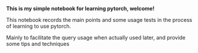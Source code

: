 **This is my simple notebook for learning pytorch, welcome!**

This notebook records the main points and some usage tests in the process of learning to use pytorch.

Mainly to facilitate the query usage when actually used later, and provide some tips and techniques

